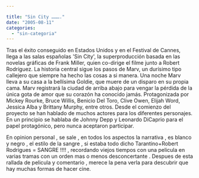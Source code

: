 ```yaml
---

title: "Sin City ………."
date: "2005-08-11"
categories: 
  - "sin-categoria"
---
```


Tras el éxito conseguido en Estados Unidos y en el Festival de Cannes, llega a las salas españolas 'Sin City', la superproducción basada en las novelas gráficas de Frank Miller, quien co-dirige el filme junto a Robert Rodríguez. La historia central sigue los pasos de Marv, un durísimo tipo callejero que siempre ha hecho las cosas a si manera. Una noche Marv lleva a su casa a la bellísima Goldie, que muere de un disparo en su propia cama. Marv registrará la ciudad de arriba abajo para vengar la pérdida de la única gota de amor que su corazón ha conocido jamás. Protagonizada por Mickey Rourke, Bruce Willis, Benicio Del Toro, Clive Owen, Elijah Word, Jessica Alba y Brittany Murphy, entre otros. Desde el comienzo del proyecto se han hablado de muchos actores para los diferentes personajes. En un principio se hablaba de Johnny Depp y Leonardo DiCaprio para el papel protagónico, pero nunca aceptaron participar.

En opinion personal , se sale , en todos los aspectos la narrativa , es blanco y negro , el estilo de la sangre , si estaba todo dicho Tarantino+Robert Rodrigues = SANGRE !!!! , recordando viejos tiempos con una pelicula en varias tramas con un orden mas o menos desconcertante . Despues de esta rallada de pelicula y comentario , merece la pena verla para descubrir que hay muchas formas de hacer cine.
